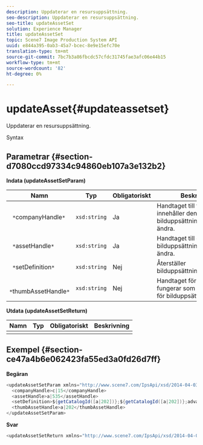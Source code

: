 ```yaml
---
description: Uppdaterar en resursuppsättning.
seo-description: Uppdaterar en resursuppsättning.
seo-title: updateAssetSet
solution: Experience Manager
title: updateAssetSet
topic: Scene7 Image Production System API
uuid: e844a395-0ab3-45a7-bcec-8e9e15efc70e
translation-type: tm+mt
source-git-commit: 7bc7b3a86fbcdc57cfdc31745fae3afc06e44b15
workflow-type: tm+mt
source-wordcount: '82'
ht-degree: 0%

---
```



# updateAsset{#updateassetset}

Uppdaterar en resursuppsättning.

Syntax

## Parametrar {#section-d7080ccd97334c94860eb107a3e132b2}

**Indata (updateAssetSetParam)**

| Namn | Typ | Obligatoriskt | Beskrivning |
|---|---|---|---|
| ` *`companyHandle`*` | `xsd:string` | Ja | Handtaget till företaget som innehåller den bilduppsättning som du vill ändra. |
| ` *`assetHandle`*` | `xsd:string` | Ja | Handtaget till den bilduppsättning som du vill ändra. |
| ` *`setDefinition`*` | `xsd:string` | Nej | Återställer bilduppsättningsmedlemmar. |
| ` *`thumbAssetHandle`*` | `xsd:string` | Nej | Handtaget för resursen som fungerar som miniatyrbild för bilduppsättningen. |

**Utdata (updateAssetSetReturn)**

| Namn | Typ | Obligatoriskt | Beskrivning |
|---|---|---|---|
|  |  |  |  |

## Exempel {#section-ce47a4b6e062423fa55ed3a0fd26d7ff}

**Begäran**

```java
<updateAssetSetParam xmlns="http://www.scene7.com/IpsApi/xsd/2014-04-03"> 
  <companyHandle>c|15</companyHandle> 
  <assetHandle>a|535</assetHandle> 
  <setDefinition>${getCatalogId([a|202])};${getCatalogId([a|202])};advanced_image;,${getCatalogId([a|935])};${getCatalogId([a|935])};advanced_image;,${getCatalogId([a|933])};${getCatalogId([a|933])};advanced_image;</setDefinition> 
  <thumbAssetHandle>a|202</thumbAssetHandle> 
</updateAssetSetParam>
```

**Svar**

```java
<updateAssetSetReturn xmlns="http://www.scene7.com/IpsApi/xsd/2014-04-03"/>
```

